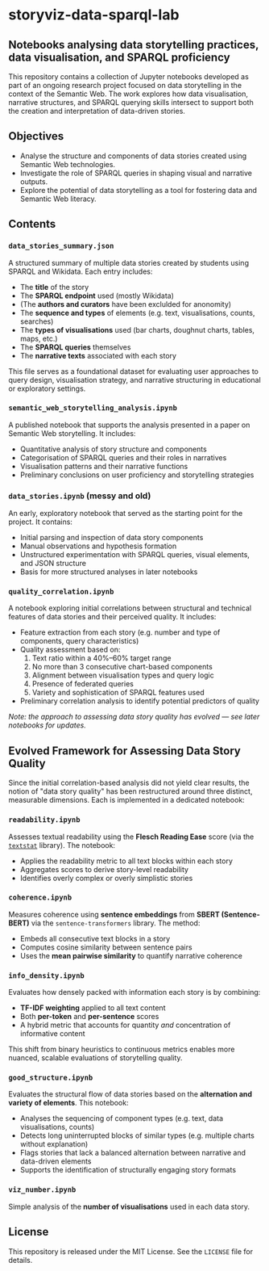 # storyviz-data-sparql-lab

## Notebooks analysing data storytelling practices, data visualisation, and SPARQL proficiency

This repository contains a collection of Jupyter notebooks developed as part of an ongoing research project focused on data storytelling in the context of the Semantic Web. The work explores how data visualisation, narrative structures, and SPARQL querying skills intersect to support both the creation and interpretation of data-driven stories.

## Objectives

- Analyse the structure and components of data stories created using Semantic Web technologies.
- Investigate the role of SPARQL queries in shaping visual and narrative outputs.
- Explore the potential of data storytelling as a tool for fostering data and Semantic Web literacy.

## Contents

### `data_stories_summary.json`

A structured summary of multiple data stories created by students using SPARQL and Wikidata. Each entry includes:
- The **title** of the story  
- The **SPARQL endpoint** used (mostly Wikidata)  
- (The **authors and curators** have been exclulded for anonomity)
- The **sequence and types** of elements (e.g. text, visualisations, counts, searches)  
- The **types of visualisations** used (bar charts, doughnut charts, tables, maps, etc.)  
- The **SPARQL queries** themselves  
- The **narrative texts** associated with each story

This file serves as a foundational dataset for evaluating user approaches to query design, visualisation strategy, and narrative structuring in educational or exploratory settings.

### `semantic_web_storytelling_analysis.ipynb`

A published notebook that supports the analysis presented in a paper on Semantic Web storytelling. It includes:
- Quantitative analysis of story structure and components  
- Categorisation of SPARQL queries and their roles in narratives  
- Visualisation patterns and their narrative functions  
- Preliminary conclusions on user proficiency and storytelling strategies  

### `data_stories.ipynb` (messy and old)

An early, exploratory notebook that served as the starting point for the project. It contains:
- Initial parsing and inspection of data story components  
- Manual observations and hypothesis formation  
- Unstructured experimentation with SPARQL queries, visual elements, and JSON structure  
- Basis for more structured analyses in later notebooks

### `quality_correlation.ipynb`

A notebook exploring initial correlations between structural and technical features of data stories and their perceived quality. It includes:
- Feature extraction from each story (e.g. number and type of components, query characteristics)
- Quality assessment based on:
  1. Text ratio within a 40%–60% target range  
  2. No more than 3 consecutive chart-based components  
  3. Alignment between visualisation types and query logic  
  4. Presence of federated queries  
  5. Variety and sophistication of SPARQL features used  
- Preliminary correlation analysis to identify potential predictors of quality

*Note: the approach to assessing data story quality has evolved — see later notebooks for updates.*

## Evolved Framework for Assessing Data Story Quality

Since the initial correlation-based analysis did not yield clear results, the notion of "data story quality" has been restructured around three distinct, measurable dimensions. Each is implemented in a dedicated notebook:

### `readability.ipynb`

Assesses textual readability using the **Flesch Reading Ease** score (via the [`textstat`](https://pypi.org/project/textstat/) library). The notebook:
- Applies the readability metric to all text blocks within each story
- Aggregates scores to derive story-level readability
- Identifies overly complex or overly simplistic stories

### `coherence.ipynb`

Measures coherence using **sentence embeddings** from **SBERT (Sentence-BERT)** via the `sentence-transformers` library. The method:
- Embeds all consecutive text blocks in a story
- Computes cosine similarity between sentence pairs
- Uses the **mean pairwise similarity** to quantify narrative coherence

### `info_density.ipynb`

Evaluates how densely packed with information each story is by combining:
- **TF-IDF weighting** applied to all text content
- Both **per-token** and **per-sentence** scores
- A hybrid metric that accounts for quantity *and* concentration of informative content

This shift from binary heuristics to continuous metrics enables more nuanced, scalable evaluations of storytelling quality.

### `good_structure.ipynb`

Evaluates the structural flow of data stories based on the **alternation and variety of elements**. This notebook:
- Analyses the sequencing of component types (e.g. text, data visualisations, counts)
- Detects long uninterrupted blocks of similar types (e.g. multiple charts without explanation)
- Flags stories that lack a balanced alternation between narrative and data-driven elements
- Supports the identification of structurally engaging story formats

### `viz_number.ipynb`

Simple analysis of the **number of visualisations** used in each data story.

## License

This repository is released under the MIT License. See the `LICENSE` file for details.

